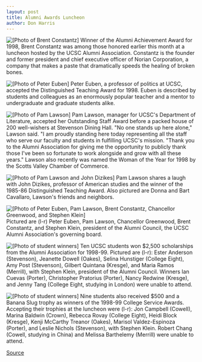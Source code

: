 ```yaml
---
layout: post
title: Alumni Awards Luncheon
author: Don Harris
---
```


![\[Photo of Brent Constantz\]][1] Winner of the Alumni Achievement Award for 1998, Brent Constantz was among those honored earlier this month at a luncheon hosted by the UCSC Alumni Association. Constantz is the founder and former president and chief executive officer of Norian Corporation, a company that makes a paste that dramatically speeds the healing of broken bones.

![\[Photo of Peter Euben\]][2] Peter Euben, a professor of politics at UCSC, accepted the Distinguished Teaching Award for 1998. Euben is described by students and colleagues as an enormously popular teacher and a mentor to undergraduate and graduate students alike.

![\[Photo of Pam Lawson\]][3] Pam Lawson, manager for UCSC's Department of Literature, accepted her Outstanding Staff Award before a packed house of 200 well-wishers at Stevenson Dining Hall. "No one stands up here alone," Lawson said. "I am proudly standing here today representing all the staff who serve our faculty and students in fulfilling UCSC's mission. "Thank you to the Alumni Association for giving me the opportunity to publicly thank those I've been so fortunate to work alongside and grow with all these years." Lawson also recently was named the Woman of the Year for 1998 by the Scotts Valley Chamber of Commerce.

![\[Photo of Pam Lawson and John Dizikes\]][4] Pam Lawson shares a laugh with John Dizikes, professor of American studies and the winner of the 1985-86 Distinguished Teaching Award. Also pictured are Donna and Bart Cavallaro, Lawson's friends and neighbors.

![\[Photo of Peter Euben, Pam Lawson, Brent Constantz, Chancellor Greenwood, and Stephen Klein\]][5] Pictured are (l-r) Peter Euben, Pam Lawson, Chancellor Greenwood, Brent Constantz, and Stephen Klein, president of the Alumni Council, the UCSC Alumni Association's governing board.

![\[Photo of student winners\]][6] Ten UCSC students won $2,500 scholarships from the Alumni Association for 1998-99. Pictured are (l-r): Ester Anderson (Stevenson), Jeanette Dowell (Oakes), Selina Hunstiger (College Eight), Amy Post (Stevenson), Gilbert Quintana (Kresge), and Maria Ramos (Merrill), with Stephen Klein, president of the Alumni Council. Winners Ian Cuevas (Porter), Christopher Pratorius (Porter), Nancy Redwine (Kresge), and Jenny Tang (College Eight, studying in London) were unable to attend.

![\[Photo of student winners\]][7] Nine students also received $500 and a Banana Slug trophy as winners of the 1998-99 College Service Awards. Accepting their trophies at the luncheon were (l-r): Jon Campbell (Cowell), Marina Baldwin (Crown), Rebecca Rovay (College Eight), Heidi Block (Kresge), Kenji McCarthy Treanor (Oakes), Marisol Valdez-Espinoza (Porter), and Leslie Nichols (Stevenson), with Stephen Klein. Robert Chang (Cowell, studying in China) and Melissa Barthelemy (Merrill) were unable to attend.


[1]: http://www1.ucsc.edu/oncampus/currents/98-99/art/alumni1.99-02-22.jpg
[2]: http://www1.ucsc.edu/oncampus/currents/98-99/art/alumni2.99-02-22.jpg
[3]: http://www1.ucsc.edu/oncampus/currents/98-99/art/alumni3.99-02-22.jpg
[4]: http://www1.ucsc.edu/oncampus/currents/98-99/art/alumni4.99-02-22.jpg
[5]: http://www1.ucsc.edu/oncampus/currents/98-99/art/alumni5.99-02-22.jpg
[6]: http://www1.ucsc.edu/oncampus/currents/98-99/art/alumni6.99-02-22.jpg
[7]: http://www1.ucsc.edu/oncampus/currents/98-99/art/alumni7.99-02-22.jpg

[Source](http://www1.ucsc.edu/oncampus/currents/98-99/02-22/alumni.photo1.htm "Permalink to Alumni Awards luncheon; 02-22-99")
